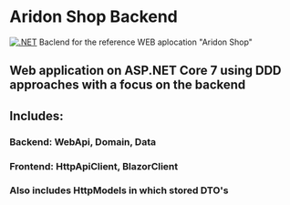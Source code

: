 # Aridon Shop Backend
[![.NET](https://github.com/ittopshamb/AridonShopBackend/actions/workflows/dotnet.yml/badge.svg)](https://github.com/ittopshamb/AridonShopBackend/actions/workflows/dotnet.yml)
Baclend for the reference WEB aplocation "Aridon Shop"
## Web application on ASP.NET Core 7 using DDD approaches with a focus on the backend
## Includes: 
### Backend: WebApi, Domain, Data
### Frontend: HttpApiClient, BlazorClient
### Also includes HttpModels in which stored DTO's
